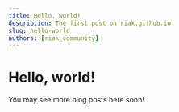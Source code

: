 ```yaml
---
title: Hello, world!
description: The first post on riak.github.io
slug: hello-world
authors: [riak_community]
---
```


# Hello, world!

You may see more blog posts here soon!